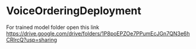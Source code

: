 # VoiceOrderingDeployment
 For trained model folder open this link https://drive.google.com/drive/folders/1P8poEPZOe7PPumEcJGn7QN3e6hCRIrcQ?usp=sharing
